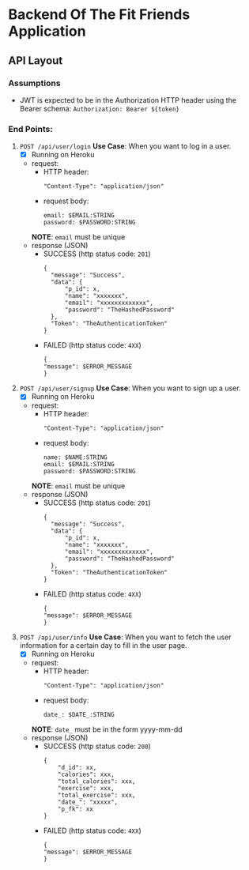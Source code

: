 # Backend Of The Fit Friends Application
## API Layout

### Assumptions
- JWT is expected to be in the Authorization HTTP header using the Bearer schema:
     `Authorization: Bearer ${token}`

### End Points:

   1. `POST /api/user/login` 
      **Use Case**: When you want to log in a user.
      - [x] Running on Heroku
      - request:
        - HTTP header: 
          ```
          "Content-Type": "application/json"
          ``` 
        - request body:
          ```
          email: $EMAIL:STRING
          password: $PASSWORD:STRING
          ```
        **NOTE**: `email` must be unique
      - response (JSON)
        - SUCCESS (http status code: `201`)
          ```
          {
            "message": "Success",
            "data": {
                "p_id": x,
                "name": "xxxxxxx",
                "email": "xxxxxxxxxxxxx",
                "password": "TheHashedPassword"
            },
            "Token": "TheAuthenticationToken"
          }
          ```
        - FAILED (http status code: `4XX`)
          ```
          {
          "message": $ERROR_MESSAGE
          }
          ```
  2. `POST /api/user/signup`
      **Use Case**: When you want to sign up a user.
      - [x] Running on Heroku
      - request:
        - HTTP header: 
          ```
          "Content-Type": "application/json"
          ``` 
        - request body:
          ```
          name: $NAME:STRING 
          email: $EMAIL:STRING
          password: $PASSWORD:STRING
          ```
        **NOTE**: `email` must be unique
      - response (JSON)
        - SUCCESS (http status code: `201`)
          ```
          {
            "message": "Success",
            "data": {
                "p_id": x,
                "name": "xxxxxxx",
                "email": "xxxxxxxxxxxxx",
                "password": "TheHashedPassword"
            },
            "Token": "TheAuthenticationToken"
          }
          ```
        - FAILED (http status code: `4XX`)
          ```
          {
          "message": $ERROR_MESSAGE
          }
          ```
  3. `POST /api/user/info`
      **Use Case**: When you want to fetch the user information for a certain day to fill in the user page.
      - [x] Running on Heroku
      - request:
        - HTTP header: 
          ```
          "Content-Type": "application/json"
          ``` 
        - request body:
          ```
          date_: $DATE_:STRING
          ```
        **NOTE**: `date_` must be in the form yyyy-mm-dd
      - response (JSON)
        - SUCCESS (http status code: `200`)
          ```
          {
              "d_id": xx,
              "calories": xxx,
              "total_calories": xxx,
              "exercise": xxx,
              "total_exercise": xxx,
              "date_": "xxxxx",
              "p_fk": xx
          }
          ```
        - FAILED (http status code: `4XX`)
          ```
          {
          "message": $ERROR_MESSAGE
          }
          ```
